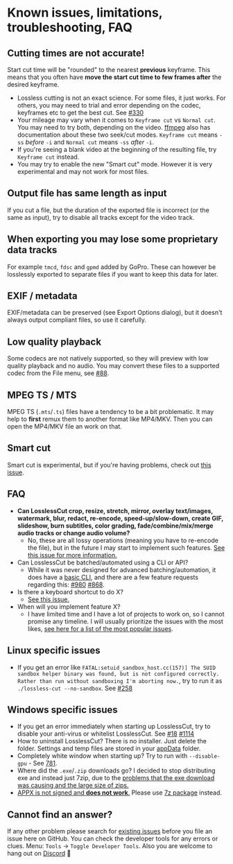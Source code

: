 # Known issues, limitations, troubleshooting, FAQ

## Cutting times are not accurate!

Start cut time will be "rounded" to the nearest **previous** keyframe. This means that you often have **move the start cut time to few frames after** the desired keyframe.
  - Lossless cutting is not an exact science. For some files, it just works. For others, you may need to trial and error depending on the codec, keyframes etc to get the best cut. See [#330](https://github.com/mifi/lossless-cut/issues/330)
  - Your mileage may vary when it comes to `Keyframe cut` vs `Normal cut`. You may need to try both, depending on the video. [ffmpeg](https://trac.ffmpeg.org/wiki/Seeking) also has documentation about these two seek/cut modes. `Keyframe cut` means `-ss` *before* `-i` and `Normal cut` means `-ss` *after* `-i`.
  - If you're seeing a blank video at the beginning of the resulting file, try `Keyframe cut` instead.
  - You may try to enable the new "Smart cut" mode. However it is very experimental and may not work for most files.

## Output file has same length as input

If you cut a file, but the duration of the exported file is incorrect (or the same as input), try to disable all tracks except for the video track.

## When exporting you may lose some proprietary data tracks

For example `tmcd`, `fdsc` and `gpmd` added by GoPro. These can however be losslessly exported to separate files if you want to keep this data for later.

## EXIF / metadata
EXIF/metadata can be preserved (see Export Options dialog), but it doesn't always output compliant files, so use it carefully.

## Low quality playback

Some codecs are not natively supported, so they will preview with low quality playback and no audio. You may convert these files to a supported codec from the File menu, see [#88](https://github.com/mifi/lossless-cut/issues/88).

## MPEG TS / MTS

MPEG TS (`.mts`/`.ts`) files have a tendency to be a bit problematic. It may help to **first** remux them to another format like MP4/MKV. Then you can open the MP4/MKV file an work on that.

## Smart cut
Smart cut is experimental, but if you're having problems, check out [this issue](https://github.com/mifi/lossless-cut/issues/126).


## FAQ

- **Can LosslessCut crop, resize, stretch, mirror, overlay text/images, watermark, blur, redact, re-encode, speed-up/slow-down, create GIF, slideshow, burn subtitles, color grading, fade/combine/mix/merge audio tracks or change audio volume?**
  - No, these are all lossy operations (meaning you have to re-encode the file), but in the future I may start to implement such features. [See this issue for more information.](https://github.com/mifi/lossless-cut/issues/372)
- Can LosslessCut be batched/automated using a CLI or API?
  - While it was never designed for advanced batching/automation, it does have a [basic CLI](./cli.md), and there are a few feature requests regarding this: [#980](https://github.com/mifi/lossless-cut/issues/980) [#868](https://github.com/mifi/lossless-cut/issues/868).
- Is there a keyboard shortcut to do X?
  - [See this issue.](https://github.com/mifi/lossless-cut/issues/254)
- When will you implement feature X?
  - I have limited time and I have a lot of projects to work on, so I cannot promise any timeline. I will usually prioritize the issues with the most likes, [see here for a list of the most popular issues](https://github.com/mifi/lossless-cut/issues/691).

## Linux specific issues

- If you get an error like `FATAL:setuid_sandbox_host.cc(157)] The SUID sandbox helper binary was found, but is not configured correctly. Rather than run without sandboxing I'm aborting now.`, try to run it as `./lossless-cut --no-sandbox`. See [#258](https://github.com/mifi/lossless-cut/issues/258)

## Windows specific issues

- If you get an error immediately when starting up LosslessCut, try to disable your anti-virus or whitelist LosslessCut. See [#18](https://github.com/mifi/lossless-cut/issues/18) [#1114](https://github.com/mifi/lossless-cut/issues/1114)
- How to uninstall LosslessCut? There is no installer. Just delete the folder. Settings and temp files are stored in your [appData](https://www.electronjs.org/docs/api/app#appgetpathname) folder.
- Completely white window when starting up? Try to run with `--disable-gpu` - See [781](https://github.com/mifi/lossless-cut/issues/781).
- Where did the `.exe`/`.zip` downloads go? I decided to stop distributing exe and instead just 7zip, due to the [problems that the exe download was causing and the large size of zips.](https://github.com/mifi/lossless-cut/issues/1072#issuecomment-1066026323)
- [APPX is not signed and **does not work**.](https://github.com/mifi/lossless-cut/issues/337) Please use [7z package](https://github.com/mifi/lossless-cut/releases/latest/download/LosslessCut-win-x64.7z) instead.

## Cannot find an answer?

If any other problem please search for [existing issues](https://github.com/mifi/lossless-cut/issues) before you file an issue here on GitHub. You can check the developer tools for any errors or clues. Menu: `Tools` -> `Toggle Developer Tools`.
Also you are welcome to hang out on [Discord](https://discord.gg/fhnEREfUJ3) 🤗
